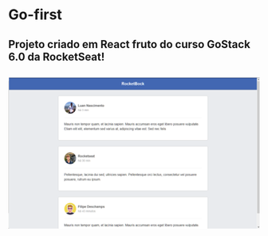 # Go-first
<h2>Projeto criado em React fruto do curso GoStack 6.0 da RocketSeat!<h2/>

![](/src/assets/Go-first.png)
